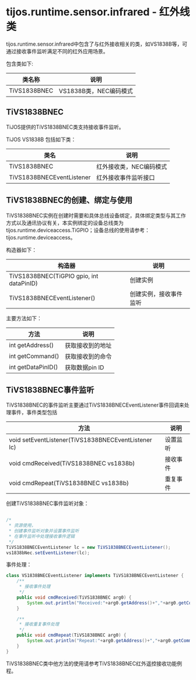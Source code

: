 # tijos.runtime.sensor.infrared - 红外线类

tijos.runtime.sensor.infrared中包含了与红外接收相关的类，如VS1838B等，可通过接收事件监听满足不同的红外应用场景。

包含类如下:

| 类名称          | 说明               |
| ------------ | ---------------- |
| TiVS1838BNEC | VS1838B类，NEC编码模式 |



## TiVS1838BNEC

TiJOS提供的TiVS1838BNEC类支持接收事件监听。

TiJOS VS1838B 包括如下类：

| 类名                        | 说明            |
| ------------------------- | ------------- |
| TiVS1838BNEC              | 红外接收类，NEC编码模式 |
| TiVS1838BNECEventListener | 红外接收事件监听接口    |



## TiVS1838BNEC的创建、绑定与使用

TiVS1838BNEC实例在创建时需要和具体总线设备绑定，具体绑定类型与其工作方式以及通讯协议有关，本实例绑定的设备总线类为 tijos.runtime.deviceaccess.TiGPIO；设备总线的使用请参考：tijos.runtime.deviceaccess。

构造器如下：

| 构造器                                      | 说明          |
| ---------------------------------------- | ----------- |
| TiVS1838BNEC(TiGPIO gpio, int dataPinID) | 创建实例        |
| TiVS1838BNECEventListener()              | 创建实例，接收事件监听 |

主要方法如下：

| 方法                 | 说明         |
| ------------------ | ---------- |
| int getAddress()   | 获取接收到的地址   |
| int getCommand()   | 获取接收到的命令   |
| int getDataPinID() | 获取数据pin ID |


## TiVS1838BNEC事件监听

TiVS1838BNEC的事件监听主要通过TiVS1838BNECEventListener事件回调来处理事件，事件类型包括

| 方法                                       | 说明   |
| ---------------------------------------- | ---- |
| void setEventListener(TiVS1838BNECEventListener lc) | 设置监听 |
| void cmdReceived(TiVS1838BNEC vs1838b)   | 接收事件 |
| void cmdRepeat(TiVS1838BNEC vs1838b)     | 重复事件 |

创建TiVS1838BNEC事件监听对象：

```java
		
/*
 * 资源使用，
 * 创建事件监听对象并设置事件监听
 * 在事件监听中处理接收事件逻辑
 */			
TiVS1838BNECEventListener lc = new TiVS1838BNECEventListener();
vs1838bNec.setEventListener(lc);
```

事件处理：

```java
class VS1838BNECEventListener implements TiVS1838BNECEventListener {
	/**
	 * 接收事件处理
	 */
	public void cmdReceived(TiVS1838BNEC arg0) {
		System.out.println("Received:"+arg0.getAddress()+","+arg0.getCommand());
	}

	/**
	 * 接收重复事件处理
	 */
	public void cmdRepeat(TiVS1838BNEC arg0) {
		System.out.println("Repeat:"+arg0.getAddress()+","+arg0.getCommand());
	}	
}
```

TiVS1838BNEC类中他方法的使用请参考TiVS1838BNEC红外遥控接收功能例程。